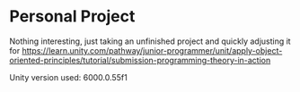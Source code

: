 # Personal Project

Nothing interesting, just taking an unfinished project and quickly adjusting it for https://learn.unity.com/pathway/junior-programmer/unit/apply-object-oriented-principles/tutorial/submission-programming-theory-in-action

Unity version used: 6000.0.55f1
